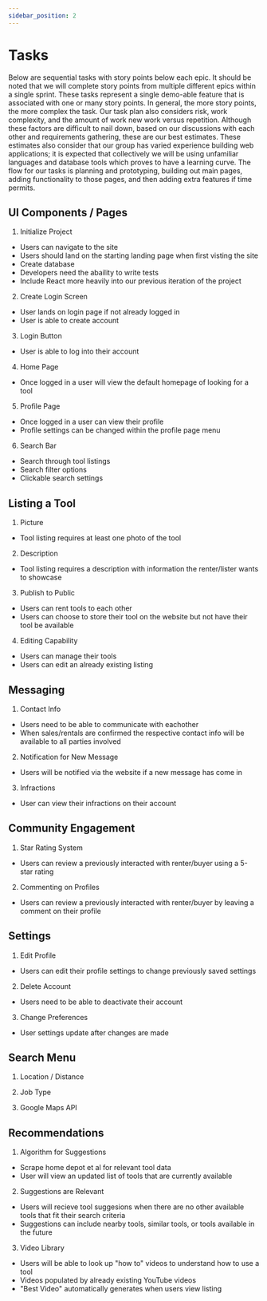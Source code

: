 ```yaml
---
sidebar_position: 2
---
```


# Tasks
Below are sequential tasks with story points below each epic. It should be noted that we will complete story points from multiple different epics within a single sprint. These tasks represent a single demo-able feature that is associated with one or many story points. In general, the more story points, the more complex the task. Our task plan also considers risk, work complexity, and the amount of work new work versus repetition. Although these factors are difficult to nail down, based on our discussions with each other and requirements gathering, these are our best estimates. These estimates also consider that our group has varied experience building web applications; it is expected that collectively we will be using unfamiliar languages and database tools which proves to have a learning curve. The flow for our tasks is planning and prototyping, building out main pages, adding functionality to those pages, and then adding extra features if time permits. 

##  UI Components / Pages 

1. Initialize Project
- Users can navigate to the site
- Users should land on the starting landing page when first visting the site
- Create database
- Developers need the abaility to write tests
- Include React more heavily into our previous iteration of the project

2. Create Login Screen
- User lands on login page if not already logged in
- User is able to create account

3. Login Button 
- User is able to log into their account

4. Home Page  
- Once logged in a user will view the default homepage of looking for a tool

5. Profile Page 
- Once logged in a user can view their profile
- Profile settings can be changed within the profile page menu

6. Search Bar 
- Search through tool listings
- Search filter options
- Clickable search settings

## Listing a Tool 

1. Picture
- Tool listing requires at least one photo of the tool

2. Description 
- Tool listing requires a description with information the renter/lister wants to showcase

3. Publish to Public
- Users can rent tools to each other
- Users can choose to store their tool on the website but not have their tool be available

4. Editing Capability
- Users can manage their tools
- Users can edit an already existing listing

## Messaging 

1. Contact Info
- Users need to be able to communicate with eachother
- When sales/rentals are confirmed the respective contact info will be available to all parties involved

2. Notification for New Message
- Users will be notified via the website if a new message has come in

3. Infractions
- User can view their infractions on their account

## Community Engagement 

1. Star Rating System 
- Users can review a previously interacted with renter/buyer using a 5-star rating

2. Commenting on Profiles
- Users can review a previously interacted with renter/buyer by leaving a comment on their profile

## Settings 

1. Edit Profile 
- Users can edit their profile settings to change previously saved settings

2. Delete Account 
- Users need to be able to deactivate their account

3. Change Preferences 
- User settings update after changes are made

## Search Menu 

1. Location / Distance 

2. Job Type 

3. Google Maps API 

## Recommendations 

1. Algorithm for Suggestions
- Scrape home depot et al for relevant tool data
- User will view an updated list of tools that are currently available

2. Suggestions are Relevant
- Users will recieve tool suggesions when there are no other available tools that fit their search criteria
- Suggestions can include nearby tools, similar tools, or tools available in the future

3. Video Library
- Users will be able to look up "how to" videos to understand how to use a tool
- Videos populated by already existing YouTube videos
- "Best Video" automatically generates when users view listing